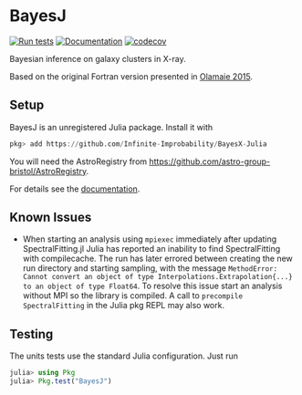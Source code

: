 # BayesJ

[![Run tests](https://github.com/Infinite-Improbability/BayesX-Julia/actions/workflows/tests.yml/badge.svg)](https://github.com/Infinite-Improbability/BayesX-Julia/actions/workflows/tests.yml)
[![Documentation](https://github.com/Infinite-Improbability/BayesX-Julia/actions/workflows/documentation.yml/badge.svg)](https://github.com/Infinite-Improbability/BayesX-Julia/actions/workflows/documentation.yml)
[![codecov](https://codecov.io/github/Infinite-Improbability/BayesX-Julia/graph/badge.svg?token=ANS2NQLNZJ)](https://codecov.io/github/Infinite-Improbability/BayesX-Julia)

Bayesian inference on galaxy clusters in X-ray.

Based on the original Fortran version presented in [Olamaie 2015](https://doi.org/10.1093/mnras/stu2146).

## Setup

BayesJ is an unregistered Julia package. Install it with
```julia
pkg> add https://github.com/Infinite-Improbability/BayesX-Julia
```
You will need the AstroRegistry from https://github.com/astro-group-bristol/AstroRegistry.

For details see the [documentation](https://infinite-improbability.github.io/BayesX-Julia/dev/setup/).

## Known Issues
- When starting an analysis using `mpiexec` immediately after updating SpectralFitting.jl Julia has reported an inability to find SpectralFitting with compilecache. The run has later errored between creating the new run directory and starting sampling, with the message `MethodError: Cannot convert an object of type Interpolations.Extrapolation{...} to an object of type Float64`. To resolve this issue start an analysis without MPI so the library is compiled. A call to `precompile SpectralFitting` in the Julia pkg REPL may also work.

## Testing
The units tests use the standard Julia configuration. Just run
```julia
julia> using Pkg
julia> Pkg.test("BayesJ")
```
